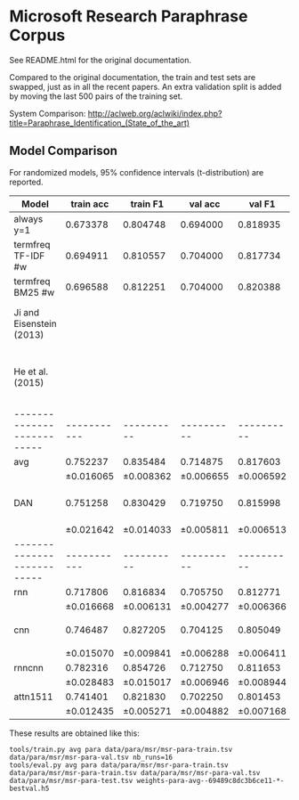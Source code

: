 Microsoft Research Paraphrase Corpus
====================================

See README.html for the original documentation.

Compared to the original documentation, the train and test sets are swapped,
just as in all the recent papers.  An extra validation split is added by
moving the last 500 pairs of the training set.

System Comparison:
http://aclweb.org/aclwiki/index.php?title=Paraphrase_Identification_(State_of_the_art)

Model Comparison
----------------

For randomized models, 95% confidence intervals (t-distribution) are reported.

| Model                    | train acc | train F1 | val acc  | val F1   | test acc | test F1  | settings
|--------------------------|-----------|----------|----------|----------|----------|----------|---------
| always y=1               | 0.673378  | 0.804748 | 0.694000 | 0.818935 | 0.665507 | 0.799025 | (defaults)
| termfreq TF-IDF #w       | 0.694911  | 0.810557 | 0.704000 | 0.817734 | 0.695652 | 0.811625 | ``freq_mode='tf'``
| termfreq BM25 #w         | 0.696588  | 0.812251 | 0.704000 | 0.820388 | 0.695072 | 0.811063 | (defaults)
| Ji and Eisenstein (2013) |           |          |          |          | 0.804    | 0.859    | Matrix factorization with supervised reweighting
| He et al. (2015)         |           |          |          |          | 0.786    | 0.847    | Multi-perspective Convolutional NNs and structured similarity layer
|--------------------------|-----------|----------|----------|----------|----------|----------|---------
| avg                      | 0.752237  | 0.835484 | 0.714875 | 0.817603 | 0.701775 | 0.803806 | (defaults)
|                          |±0.016065  |±0.008362 |±0.006655 |±0.006592 |±0.003495 |±0.005670 |
| DAN                      | 0.751258  | 0.830429 | 0.719750 | 0.815998 | 0.703478 | 0.799095 | ``inp_e_dropout=0`` ``inp_w_dropout=1/3`` ``deep=2`` ``pact='relu'``
|                          |±0.021642  |±0.014033 |±0.005811 |±0.006513 |±0.003917 |±0.006118 |
|--------------------------|-----------|----------|----------|----------|----------|----------|---------
| rnn                      | 0.717806  | 0.816834 | 0.705750 | 0.812771 | 0.691920 | 0.797981 | (defaults)
|                          |±0.016668  |±0.006131 |±0.004277 |±0.006366 |±0.007403 |±0.007051 |
| cnn                      | 0.746487  | 0.827205 | 0.704125 | 0.805049 | 0.702029 | 0.798059 | ``inp_e_dropout=1/2`` ``dropout=1/2`` (FIXME)
|                          |±0.015070  |±0.009841 |±0.006288 |±0.006411 |±0.003744 |±0.005246 |
| rnncnn                   | 0.782316  | 0.854726 | 0.712750 | 0.811653 | 0.704167 | 0.799246 | (defaults)
|                          |±0.028483  |±0.015017 |±0.006946 |±0.008944 |±0.006232 |±0.009749 |
| attn1511                 | 0.741401  | 0.821830 | 0.702250 | 0.801453 | 0.699891 | 0.791798 | (defaults)
|                          |±0.012435  |±0.005271 |±0.004882 |±0.007168 |±0.004946 |±0.008456 |

These results are obtained like this:

	tools/train.py avg para data/para/msr/msr-para-train.tsv data/para/msr/msr-para-val.tsv nb_runs=16
	tools/eval.py avg para data/para/msr/msr-para-train.tsv data/para/msr/msr-para-train.tsv data/para/msr/msr-para-val.tsv data/para/msr/msr-para-test.tsv weights-para-avg--69489c8dc3b6ce11-*-bestval.h5
